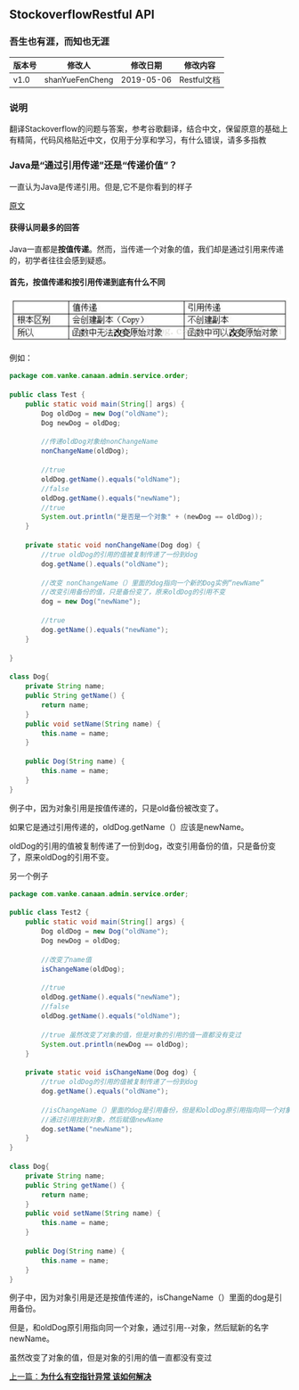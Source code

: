 ## StockoverflowRestful API
### 吾生也有涯，而知也无涯
| 版本号 | 修改人          | 修改日期   | 修改内容    |
| ------ | --------------- | ---------- | ----------- |
| v1.0   | shanYueFenCheng | 2019-05-06 | Restful文档 |

### 说明

翻译Stackoverflow的问题与答案，参考谷歌翻译，结合中文，保留原意的基础上有精简，代码风格贴近中文，仅用于分享和学习，有什么错误，请多多指教

### Java是“通过引用传递”还是“传递价值”？

一直认为Java是传递引用。但是,它不是你看到的样子

[原文](https://stackoverflow.com/questions/40480/is-java-pass-by-reference-or-pass-by-value )

#### 获得认同最多的回答

Java一直都是**按值传递**。然而，当传递一个对象的值，我们却是通过引用来传递的，初学者往往会感到疑惑。

#### 首先，按值传递和按引用传递到底有什么不同
![java传值区别](java传值区别.png)

例如：

```java
package com.vanke.canaan.admin.service.order;

public class Test {
    public static void main(String[] args) {
        Dog oldDog = new Dog("oldName");
        Dog newDog = oldDog;

        //传递oldDog对象给nonChangeName
        nonChangeName(oldDog);

        //true
        oldDog.getName().equals("oldName");
        //false
        oldDog.getName().equals("newName");
        //true
        System.out.println("是否是一个对象" + (newDog == oldDog));
    }

    private static void nonChangeName(Dog dog) {
        //true oldDog的引用的值被复制传递了一份到dog
        dog.getName().equals("oldName");

        //改变 nonChangeName（）里面的dog指向一个新的Dog实例“newName”
        //改变引用备份的值，只是备份变了，原来oldDog的引用不变
        dog = new Dog("newName");

        //true
        dog.getName().equals("newName");
    }

}

class Dog{
    private String name;
    public String getName() {
        return name;
    }
    public void setName(String name) {
        this.name = name;
    }

    public Dog(String name) {
        this.name = name;
    }
}
```

例子中，因为对象引用是按值传递的，只是old备份被改变了。

如果它是通过引用传递的，oldDog.getName（）应该是newName。

oldDog的引用的值被复制传递了一份到dog，改变引用备份的值，只是备份变了，原来oldDog的引用不变。



另一个例子

```java
package com.vanke.canaan.admin.service.order;

public class Test2 {
    public static void main(String[] args) {
        Dog oldDog = new Dog("oldName");
        Dog newDog = oldDog;

        //改变了name值
        isChangeName(oldDog);

        //true
        oldDog.getName().equals("newName");
        //false
        oldDog.getName().equals("oldName");

        //true 虽然改变了对象的值，但是对象的引用的值一直都没有变过
        System.out.println(newDog == oldDog);
    }

    private static void isChangeName(Dog dog) {
        //true oldDog的引用的值被复制传递了一份到dog
        dog.getName().equals("oldName");

        //isChangeName（）里面的dog是引用备份，但是和oldDog原引用指向同一个对象
        //通过引用找到对象，然后赋值newName
        dog.setName("newName");
    }
}

class Dog{
    private String name;
    public String getName() {
        return name;
    }
    public void setName(String name) {
        this.name = name;
    }

    public Dog(String name) {
        this.name = name;
    }
}
```

例子中，因为对象引用是还是按值传递的，isChangeName（）里面的dog是引用备份。

但是，和oldDog原引用指向同一个对象，通过引用--对象，然后赋新的名字newName。

虽然改变了对象的值，但是对象的引用的值一直都没有变过

[上一篇：**为什么有空指针异常 该如何解决**](https://github.com/LucaceLC/StackoverflowJavaQuestion/blob/master/%E7%A9%BA%E6%8C%87%E9%92%88%E5%BC%82%E5%B8%B8/%E3%80%90%E7%A9%BA%E6%8C%87%E9%92%88%E5%BC%82%E5%B8%B8%E3%80%91%E3%80%900%E3%80%91%E3%80%90%E4%B8%BA%E4%BB%80%E4%B9%88%E6%9C%89%E7%A9%BA%E6%8C%87%E9%92%88%E5%BC%82%E5%B8%B8%20%E8%AF%A5%E5%A6%82%E4%BD%95%E8%A7%A3%E5%86%B3%E3%80%91.md)